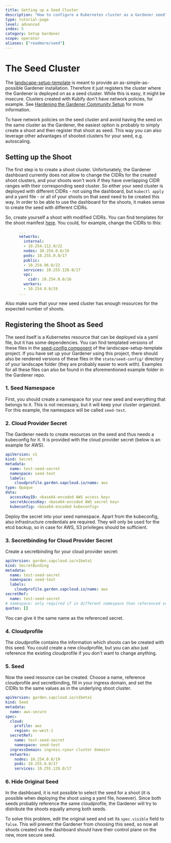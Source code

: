 ```yaml
---
title: Setting up a Seed Cluster
description: "How to configure a Kubernetes cluster as a Gardener seed"
type: tutorial-page
level: advanced
index: 5
category: Setup Gardener
scope: operator
aliases: ["readmore/seed"]
---
```


# The Seed Cluster

The [landscape-setup-template](https://github.com/gardener/landscape-setup-template) is meant to provide an as-simple-as-possible Gardener installation. Therefore it just registers the cluster where the Gardener is deployed on as a seed cluster. While this is easy, it might be insecure. Clusters created with Kubify don't have network policies, for example. See [Hardening the Gardener Community Setup](/readmore/hardening) for more information. 

To have network policies on the seed cluster and avoid having the seed on the same cluster as the Gardener, the easiest option is probably to simply create a shoot and then register that shoot as seed. This way you can also leverage other advantages of shooted clusters for your seed, e.g. autoscaling.

## Setting up the Shoot

The first step is to create a shoot cluster. Unfortunately, the Gardener dashboard currently does not allow to change the CIDRs for the created shoot clusters, and your shoots won't work if they have overlapping CIDR ranges with their corresponding seed cluster. So either your seed cluster is deployed with different CIDRs - not using the dashboard, but `kubectl apply` and a yaml file - or all of your shoots on that seed need to be created this way. In order to be able to use the dashboard for the shoots, it makes sense to create the seed with different CIDRs. 

So, create yourself a shoot with modified CIDRs. You can find templates for the shoot manifest [here](https://github.com/gardener/gardener/tree/master/example). You could, for example, change the CIDRs to this:

```yaml
      ...
      networks:
        internal:
        - 10.254.112.0/22
        nodes: 10.254.0.0/19
        pods: 10.255.0.0/17
        public:
        - 10.254.96.0/22
        services: 10.255.128.0/17
        vpc:
          cidr: 10.254.0.0/16
        workers:
        - 10.254.0.0/19
      ...
```

Also make sure that your new seed cluster has enough resources for the expected number of shoots.


## Registering the Shoot as Seed

The seed itself is a Kubernetes resource that can be deployed via a yaml file, but it has some dependencies. You can find templated versions of these files in the [seed-config component](https://github.com/gardener/landscape-setup/tree/0.5.0/components/seed-config) of the landscape-setup-template project. If you have set up your Gardener using this project, there should also be rendered versions of these files in the `state/seed-config/` directory of your landscape folder (they are probably easier to work with). Examples for all these files can also be found in the aforementioned example folder in the Gardener repo. 

### 1. Seed Namespace 

First, you should create a namespace for your new seed and everything that belongs to it. This is not necessary, but it will keep your cluster organized. For this example, the namespace will be called `seed-test`.

### 2. Cloud Provider Secret

The Gardener needs to create resources on the seed and thus needs a kubeconfig for it. It is provided with the cloud provider secret (below is an example for AWS).

```yaml
apiVersion: v1
kind: Secret
metadata:
  name: test-seed-secret
  namespace: seed-test
  labels:
    cloudprofile.garden.sapcloud.io/name: aws 
type: Opaque
data:
  accessKeyID: <base64-encoded AWS access key>
  secretAccessKey: <base64-encoded AWS secret key>
  kubeconfig: <base64-encoded kubeconfig>
```

Deploy the secret into your seed namespace. Apart from the kubeconfig, also infrastructure credentials are required. They will only be used for the etcd backup, so in case for AWS, S3 privileges should be sufficient. 

### 3. Secretbinding for Cloud Provider Secret

Create a secretbinding for your cloud provider secret:

```yaml
apiVersion: garden.sapcloud.io/v1beta1
kind: SecretBinding
metadata:
  name: test-seed-secret
  namespace: seed-test
  labels:
    cloudprofile.garden.sapcloud.io/name: aws
secretRef:
  name: test-seed-secret
# namespace: only required if in different namespace than referenced secret
quotas: []
```

You can give it the same name as the referenced secret. 

### 4. Cloudprofile 

The cloudprofile contains the information which shoots can be created with this seed. You could create a new cloudprofile, but you can also just reference the existing cloudprofile if you don't want to change anything. 

### 5. Seed

Now the seed resource can be created. Choose a name, reference cloudprofile and secretbinding, fill in your ingress domain, and set the CIDRs to the same values as in the underlying shoot cluster. 

```yaml
apiVersion: garden.sapcloud.io/v1beta1
kind: Seed
metadata:
  name: aws-secure
spec:
  cloud:
    profile: aws
    region: eu-west-1
  secretRef:
    name: test-seed-secret
    namespace: seed-test
  ingressDomain: ingress.<your cluster domain>
  networks:
    nodes: 10.254.0.0/19
    pods: 10.255.0.0/17
    services: 10.255.128.0/17
```

### 6. Hide Original Seed

In the dashboard, it is not possible to select the seed for a shoot (it is possible when deploying the shoot using a yaml file, however). Since both seeds probably reference the same cloudprofile, the Gardener will try to distribute the shoots equally among both seeds. 

To solve this problem, edit the original seed and set its `spec.visible` field to `false`. This will prevent the Gardener from choosing this seed, so now all shoots created via the dashboard should have their control plane on the new, more secure seed.